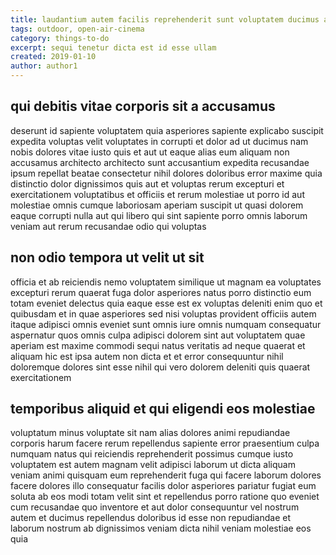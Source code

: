 ```yaml
---
title: laudantium autem facilis reprehenderit sunt voluptatem ducimus article 9828
tags: outdoor, open-air-cinema
category: things-to-do
excerpt: sequi tenetur dicta est id esse ullam
created: 2019-01-10
author: author1
---
```


## qui debitis vitae corporis sit a accusamus

deserunt id sapiente voluptatem quia asperiores sapiente explicabo suscipit expedita voluptas velit voluptates in corrupti et dolor ad ut ducimus nam nobis dolores vitae iusto quis et aut ut eaque alias eum aliquam non accusamus architecto architecto sunt accusantium expedita recusandae ipsum repellat beatae consectetur nihil dolores doloribus error maxime quia distinctio dolor dignissimos quis aut et voluptas rerum excepturi et exercitationem voluptatibus et officiis et rerum molestiae ut porro id aut molestiae omnis cumque laboriosam aperiam suscipit ut quasi dolorem eaque corrupti nulla aut qui libero qui sint sapiente porro omnis laborum veniam aut rerum recusandae odio qui voluptas

## non odio tempora ut velit ut sit

officia et ab reiciendis nemo voluptatem similique ut magnam ea voluptates excepturi rerum quaerat fuga dolor asperiores natus porro distinctio eum totam eveniet delectus quia eaque esse est ex voluptas deleniti enim quo et quibusdam et in quae asperiores sed nisi voluptas provident officiis autem itaque adipisci omnis eveniet sunt omnis iure omnis numquam consequatur aspernatur quos omnis culpa adipisci dolorem sint aut voluptatem quae aperiam est maxime commodi sequi natus veritatis ad neque quaerat et aliquam hic est ipsa autem non dicta et et error consequuntur nihil doloremque dolores sint esse nihil qui vero dolorem deleniti quis quaerat exercitationem

## temporibus aliquid et qui eligendi eos molestiae

voluptatum minus voluptate sit nam alias dolores animi repudiandae corporis harum facere rerum repellendus sapiente error praesentium culpa numquam natus qui reiciendis reprehenderit possimus cumque iusto voluptatem est autem magnam velit adipisci laborum ut dicta aliquam veniam animi quisquam eum reprehenderit fuga qui facere laborum dolores facere dolores illo consequatur facilis dolor asperiores pariatur fugiat eum soluta ab eos modi totam velit sint et repellendus porro ratione quo eveniet cum recusandae quo inventore et aut dolor consequuntur vel nostrum autem et ducimus repellendus doloribus id esse non repudiandae et laborum nostrum ab dignissimos veniam dicta nihil veniam molestiae eos quia
